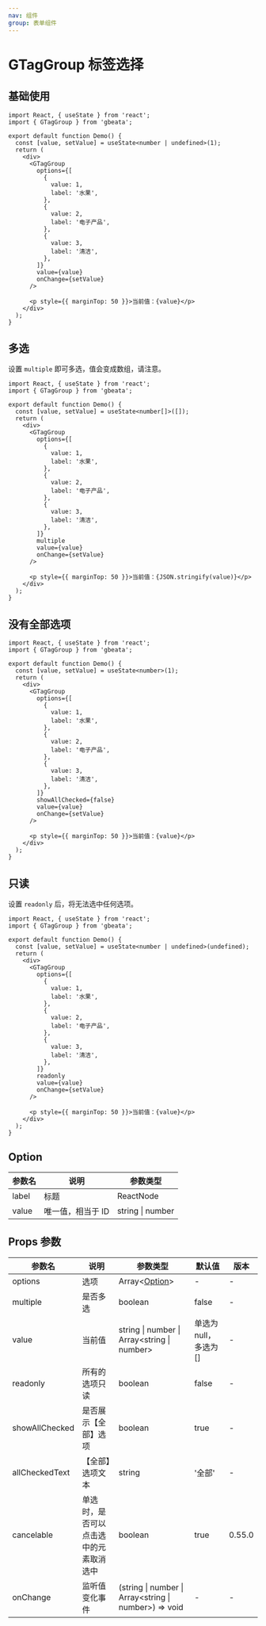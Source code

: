 ```yaml
---
nav: 组件
group: 表单组件
---
```


# GTagGroup 标签选择

## 基础使用

```tsx
import React, { useState } from 'react';
import { GTagGroup } from 'gbeata';

export default function Demo() {
  const [value, setValue] = useState<number | undefined>(1);
  return (
    <div>
      <GTagGroup
        options={[
          {
            value: 1,
            label: '水果',
          },
          {
            value: 2,
            label: '电子产品',
          },
          {
            value: 3,
            label: '清洁',
          },
        ]}
        value={value}
        onChange={setValue}
      />

      <p style={{ marginTop: 50 }}>当前值：{value}</p>
    </div>
  );
}
```

## 多选

设置 `multiple` 即可多选，值会变成数组，请注意。

```tsx
import React, { useState } from 'react';
import { GTagGroup } from 'gbeata';

export default function Demo() {
  const [value, setValue] = useState<number[]>([]);
  return (
    <div>
      <GTagGroup
        options={[
          {
            value: 1,
            label: '水果',
          },
          {
            value: 2,
            label: '电子产品',
          },
          {
            value: 3,
            label: '清洁',
          },
        ]}
        multiple
        value={value}
        onChange={setValue}
      />

      <p style={{ marginTop: 50 }}>当前值：{JSON.stringify(value)}</p>
    </div>
  );
}
```

## 没有全部选项

```tsx
import React, { useState } from 'react';
import { GTagGroup } from 'gbeata';

export default function Demo() {
  const [value, setValue] = useState<number>(1);
  return (
    <div>
      <GTagGroup
        options={[
          {
            value: 1,
            label: '水果',
          },
          {
            value: 2,
            label: '电子产品',
          },
          {
            value: 3,
            label: '清洁',
          },
        ]}
        showAllChecked={false}
        value={value}
        onChange={setValue}
      />

      <p style={{ marginTop: 50 }}>当前值：{value}</p>
    </div>
  );
}
```

## 只读

设置 `readonly` 后，将无法选中任何选项。

```tsx
import React, { useState } from 'react';
import { GTagGroup } from 'gbeata';

export default function Demo() {
  const [value, setValue] = useState<number | undefined>(undefined);
  return (
    <div>
      <GTagGroup
        options={[
          {
            value: 1,
            label: '水果',
          },
          {
            value: 2,
            label: '电子产品',
          },
          {
            value: 3,
            label: '清洁',
          },
        ]}
        readonly
        value={value}
        onChange={setValue}
      />

      <p style={{ marginTop: 50 }}>当前值：{value}</p>
    </div>
  );
}
```

## Option

| 参数名 | 说明              | 参数类型         |
| ------ | ----------------- | ---------------- |
| label  | 标题              | ReactNode        |
| value  | 唯一值，相当于 ID | string \| number |

## Props 参数

| 参数名         | 说明                                   | 参数类型                                              | 默认值                 | 版本   |
| -------------- | -------------------------------------- | ----------------------------------------------------- | ---------------------- | ------ |
| options        | 选项                                   | Array<[Option](#option)>                              | -                      | -      |
| multiple       | 是否多选                               | boolean                                               | false                  | -      |
| value          | 当前值                                 | string \| number \| Array<string \| number>           | 单选为 null，多选为 [] | -      |
| readonly       | 所有的选项只读                         | boolean                                               | false                  | -      |
| showAllChecked | 是否展示【全部】选项                   | boolean                                               | true                   | -      |
| allCheckedText | 【全部】选项文本                       | string                                                | '全部'                 | -      |
| cancelable     | 单选时，是否可以点击选中的元素取消选中 | boolean                                               | true                   | 0.55.0 |
| onChange       | 监听值变化事件                         | (string \| number \| Array<string \| number>) => void | -                      | -      |
